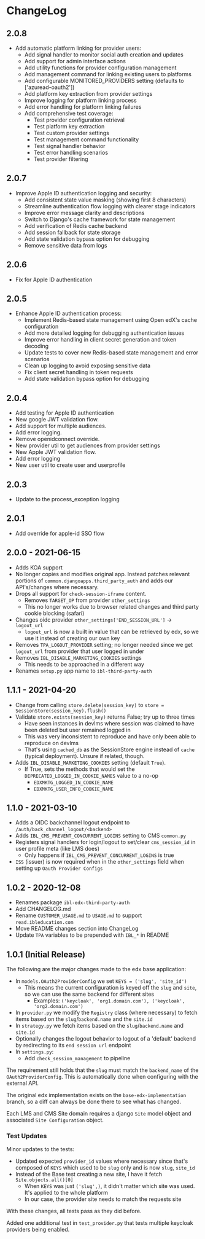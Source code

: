 # ChangeLog

## 2.0.8
- Add automatic platform linking for provider users:
  - Add signal handler to monitor social auth creation and updates
  - Add support for admin interface actions
  - Add utility functions for provider configuration management
  - Add management command for linking existing users to platforms
  - Add configurable MONITORED_PROVIDERS setting (defaults to ['azuread-oauth2'])
  - Add platform key extraction from provider settings
  - Improve logging for platform linking process
  - Add error handling for platform linking failures
  - Add comprehensive test coverage:
    - Test provider configuration retrieval
    - Test platform key extraction
    - Test custom provider settings
    - Test management command functionality
    - Test signal handler behavior
    - Test error handling scenarios
    - Test provider filtering

## 2.0.7
- Improve Apple ID authentication logging and security:
  - Add consistent state value masking (showing first 8 characters)
  - Streamline authentication flow logging with clearer stage indicators
  - Improve error message clarity and descriptions
  - Switch to Django's cache framework for state management
  - Add verification of Redis cache backend
  - Add session fallback for state storage
  - Add state validation bypass option for debugging
  - Remove sensitive data from logs

## 2.0.6
- Fix for Apple ID authentication

## 2.0.5
- Enhance Apple ID authentication process:
  - Implement Redis-based state management using Open edX's cache configuration
  - Add more detailed logging for debugging authentication issues
  - Improve error handling in client secret generation and token decoding
  - Update tests to cover new Redis-based state management and error scenarios
  - Clean up logging to avoid exposing sensitive data
  - Fix client secret handling in token requests
  - Add state validation bypass option for debugging

## 2.0.4
- Add testing for Apple ID authentication
- New google JWT validation flow.
- Add support for multiple audiences.
- Add error logging.
- Remove openidconnect override.
- New provider util to get audiences from provider settings
- New Apple JWT validation flow.
- Add error logging
- New user util to create user and userprofile

## 2.0.3
- Update to the process_exception logging

## 2.0.1
- Add override for apple-id SSO flow

## 2.0.0 - 2021-06-15
- Adds KOA support
- No longer copies and modifies original app. Instead patches relevant portions of `common.djangoapps.third_party_auth` and adds our API's/changes where necessary.
- Drops all support for `check-session-iframe` content.
    - Removes `TARGET_OP` from provider `other_settings`
    - This no longer works due to browser related changes and third party cookie blocking (safari)
- Changes oidc provider `other_settings['END_SESSION_URL']` -> `logout_url`
    - `logout_url` is now a built in value that can be retrieved by edx, so we use it instead of creating our own key
- Removes `TPA_LOGOUT_PROVIDER` setting; no longer needed since we get `logout_url` from provider that user logged in under
- Removes `IBL_DISABLE_MARKETING_COOKIES` settings
    - This needs to be approached in a different way
- Renames `setup.py` app name to `ibl-third-party-auth`

## 1.1.1 - 2021-04-20
- Change from calling `store.delete(session_key)` to `store = SessionStore(session_key).flush()`
- Validate `store.exists(session_key)` returns False; try up to three times
    - Have seen instances in devlms where session was claimed to have been deleted but user remained logged in
    - This was very inconsistent to reproduce and have only been able to reproduce on devlms
    - That's using `cached_db` as the SessionStore engine instead of `cache` (typical deployment). Unsure if related, though.
- Adds `IBL_DISABLE_MARKETING_COOKIES` setting (default `True`).
    - If True, sets the methods that would set the `DEPRECATED_LOGGED_IN_COOKIE_NAMES` value to a no-op
        - `EDXMKTG_LOGGED_IN_COOKIE_NAME`
        - `EDXMKTG_USER_INFO_COOKIE_NAME`

## 1.1.0 - 2021-03-10
- Adds a OIDC backchannel logout endpoint to `/auth/back_channel_logout/<backend>`
- Adds `IBL_CMS_PREVENT_CONCURRENT_LOGINS` setting to CMS `common.py`
- Registers signal handlers for login/logout to set/clear `cms_session_id` in user profile meta (like LMS does)
    - Only happens if `IBL_CMS_PREVENT_CONCURRENT_LOGINS` is true
- `ISS` (issuer) is now required when in the `other_settings` field when setting up `Oauth Provider Configs`

## 1.0.2 - 2020-12-08
* Renames package `ibl-edx-third-party-auth`
* Add CHANGELOG.md
* Rename `CUSTOMER_USAGE.md` to `USAGE.md` to support `read.ibleducation.com`
* Move README changes section into ChangeLog
* Update `TPA` variables to be prepended with `IBL_*` in README

## 1.0.1 (Initial Release)
The following are the major changes made to the edx base application:
- In `models.OAuth2ProviderConfig` we set `KEYS = ('slug', 'site_id')`
    - This means the current configuration is keyed off the `slug` and `site`, so we can use the same backend for different sites
        - Examples: `('keycloak', 'org1.domain.com'), ('keycloak', 'org2.domain.com')`
- In `provider.py` we modify the `Registry` class (where necessary) to fetch items based on the `slug`/`backend.name` and the `site.id`
- In `strategy.py` we fetch items based on the `slug`/`backend.name` and `site.id`
- Optionally changes the logout behavior to logout of a 'default' backend by redirecting to its `end session url` endpoint
- In `settings.py`:
    - Add `check_session_management` to pipeline

The requirement still holds that the `slug` must match the `backend_name` of the `OAuth2ProviderConfig`. This is automatically done when configuring with the external API.

The original edx implementation exists on the `base-edx-implementation` branch, so a diff can always be done there to see what has changed.

Each LMS and CMS Site domain requires a django `Site` model object and associated `Site Configuration` object.

### Test Updates
Minor updates to the tests:
- Updated expected `provider_id` values where necessary since that's composed of `KEYS` which used to be `slug` only and is now `slug`, `site_id`
- Instead of the Base test creating a new site, I have it fetch `Site.objects.all()[0]`
    - When `KEYS` was just `('slug',)`, it didn't matter which site was used. It's applied to the whole platform
    - In our case, the provider site needs to match the requests site

With these changes, all tests pass as they did before.

Added one additional test in `test_provider.py` that tests multiple keycloak providers being enabled.
